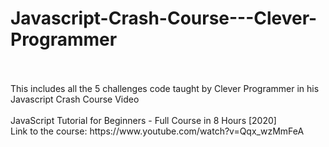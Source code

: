 # Javascript-Crash-Course---Clever-Programmer
<br>
<br>
This includes all the 5 challenges code taught by Clever Programmer in his Javascript Crash Course Video 
<br>
<br>
JavaScript Tutorial for Beginners - Full Course in 8 Hours [2020] 
<br>
Link to the course: https://www.youtube.com/watch?v=Qqx_wzMmFeA



